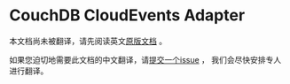 # CouchDB CloudEvents Adapter

本文档尚未被翻译，请先阅读英文[原版文档](../../../adapters/couchdb.md) 。

如果您迫切地需要此文档的中文翻译，请[提交一个issue](https://github.com/cloudevents/spec/issues) ，
我们会尽快安排专人进行翻译。